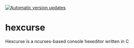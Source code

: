 [![Automatic version updates](https://github.com/zopencommunity/hexcurseport/actions/workflows/bump.yml/badge.svg)](https://github.com/zopencommunity/hexcurseport/actions/workflows/bump.yml)

# hexcurse

Hexcurse is a ncurses-based console hexeditor written in C
